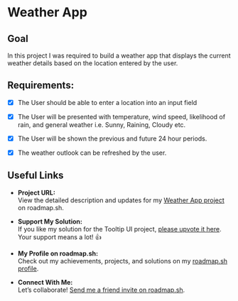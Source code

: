 # Weather App
## Goal 

In this project I was required to build a weather app that displays the current weather details based on the location entered by the user. 

## Requirements:

- [x] The User should be able to enter a location into an input field
- [x] The User will be presented with temperature, wind speed, likelihood of rain, and general weather i.e. Sunny, Raining, Cloudy etc.
- [x] The User will be shown the previous and future 24 hour periods.
- [x] The weather outlook can be refreshed by the user.


## Useful Links

- **Project URL:**  
  View the detailed description and updates for my [Weather App project](https://roadmap.sh/projects/weather-app) on roadmap.sh.

- **Support My Solution:**  
  If you like my solution for the Tooltip UI project, [please upvote it here](https://roadmap.sh/projects/datepicker-ui/solutions?u=6771443070129741a8ecdc00). Your support means a lot! 👍

- **My Profile on roadmap.sh:**  
  Check out my achievements, projects, and solutions on my [roadmap.sh profile](https://roadmap.sh/u/huzaifaakhtar).

- **Connect With Me:**  
  Let’s collaborate! [Send me a friend invite on roadmap.sh](https://roadmap.sh/befriend?u=6771443070129741a8ecdc00).
